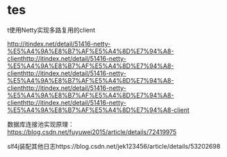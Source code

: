 # tes
t使用Netty实现多路复用的client

http://itindex.net/detail/51416-netty-%E5%A4%9A%E8%B7%AF%E5%A4%8D%E7%94%A8-clienthttp://itindex.net/detail/51416-netty-%E5%A4%9A%E8%B7%AF%E5%A4%8D%E7%94%A8-clienthttp://itindex.net/detail/51416-netty-%E5%A4%9A%E8%B7%AF%E5%A4%8D%E7%94%A8-clienthttp://itindex.net/detail/51416-netty-%E5%A4%9A%E8%B7%AF%E5%A4%8D%E7%94%A8-clienthttp://itindex.net/detail/51416-netty-%E5%A4%9A%E8%B7%AF%E5%A4%8D%E7%94%A8-client


数据库连接池实现原理：https://blog.csdn.net/fuyuwei2015/article/details/72419975

slf4j装配其他日志https://blog.csdn.net/jek123456/article/details/53202698
